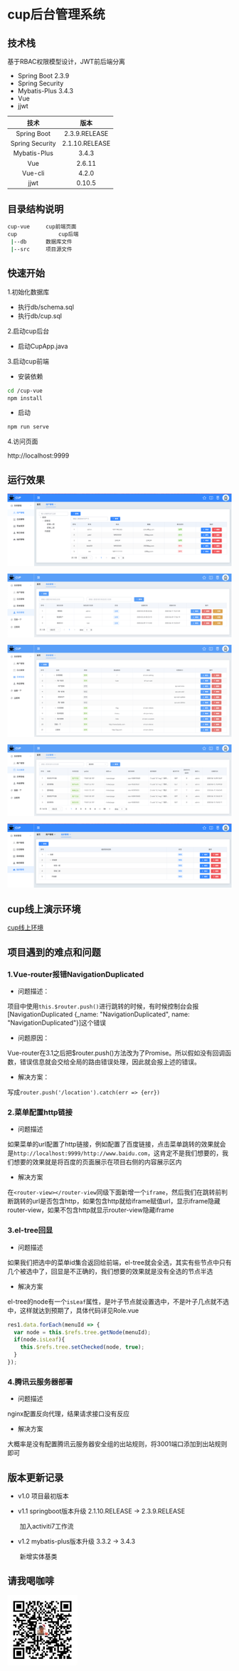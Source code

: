 # cup后台管理系统

## 技术栈

基于RBAC权限模型设计，JWT前后端分离

- Spring Boot 2.3.9
- Spring Security
- Mybatis-Plus 3.4.3
- Vue
- jjwt

|技术|版本|
|:---:|:---:|
|Spring Boot|2.3.9.RELEASE|
|Spring Security|2.1.10.RELEASE|
|Mybatis-Plus|3.4.3|
|Vue|2.6.11|
|Vue-cli|4.2.0|
|jjwt|0.10.5|





## 目录结构说明

```bash
cup-vue 	cup前端页面
cup				cup后端
 |--db   	数据库文件
 |--src  	项目源文件
```





## 快速开始

1.初始化数据库
- 执行db/schema.sql
- 执行db/cup.sql

2.启动cup后台
- 启动CupApp.java

3.启动cup前端
- 安装依赖 
```bash
cd /cup-vue
npm install
```
- 启动 
```bash
npm run serve
```

4.访问页面 

http://localhost:9999



## 运行效果

![用户管理](./images/cup_user.png)

![角色管理](./images/cup_role.png)

![菜单管理](./images/cup_menu.png)

![日志管理](./images/cup_log.png)

![组织机构管理](./images/cup_org.png)



## cup线上演示环境
[cup线上环境](http://cup.lvcoding.com/)





## 项目遇到的难点和问题

### 1.Vue-router报错NavigationDuplicated
- 问题描述：

项目中使用`this.$router.push()`进行跳转的时候，有时候控制台会报 [NavigationDuplicated {_name: "NavigationDuplicated", name: "NavigationDuplicated"}]这个错误

- 问题原因：

Vue-router在3.1之后把$router.push()方法改为了Promise。所以假如没有回调函数，错误信息就会交给全局的路由错误处理，因此就会报上述的错误。

- 解决方案：

写成`router.push('/location').catch(err => {err})`



### 2.菜单配置http链接

- 问题描述

如果菜单的url配置了http链接，例如配置了百度链接，点击菜单跳转的效果就会是`http://localhost:9999/http://www.baidu.com`，这肯定不是我们想要的，我们想要的效果就是将百度的页面展示在项目右侧的内容展示区内

- 解决方案

在`<router-view></router-view`同级下面新增一个`iframe`，然后我们在跳转前判断跳转的url是否包含http，如果包含http就给iframe赋值url，显示iframe隐藏router-view，如果不包含http就显示router-view隐藏iframe



### 3.el-tree回显

- 问题描述

如果我们把选中的菜单id集合返回给前端，el-tree就会全选，其实有些节点中只有几个被选中了，回显是不正确的，我们想要的效果就是没有全选的节点半选

- 解决方案

el-tree的node有一个`isLeaf`属性，是叶子节点就设置选中，不是叶子几点就不选中，这样就达到预期了，具体代码详见Role.vue

```js
res1.data.forEach(menuId => {
  var node = this.$refs.tree.getNode(menuId);
  if(node.isLeaf){
    this.$refs.tree.setChecked(node, true);
  }
});
```

### 4.腾讯云服务器部署

- 问题描述

nginx配置反向代理，结果请求接口没有反应

- 解决方案

大概率是没有配置腾讯云服务器安全组的出站规则，将3001端口添加到出站规则即可

## 版本更新记录

- v1.0  项目最初版本

- v1.1  springboot版本升级 2.1.10.RELEASE -> 2.3.9.RELEASE

  ​		 加入activiti7工作流

- v1.2  mybatis-plus版本升级 3.3.2 -> 3.4.3

  ​		 新增实体基类

## 请我喝咖啡

![](./images/dashang.jpg)

